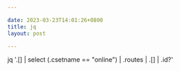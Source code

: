 ```yaml
---

date: 2023-03-23T14:01:26+0800
title: jq
layout: post

---
```


jq '.[] | select (.csetname == "online") | .routes | .[] | .id?'
